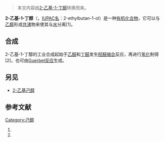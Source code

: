 > 本文内容由[2-乙基-1-丁醇](https://zh.wikipedia.org/wiki/2-乙基-1-丁醇)转换而来。


**2-乙基-1-丁醇**（，[IUPAC名](https://zh.wikipedia.org/wiki/IUPAC "wikilink")：2-ethylbutan-1-ol）是一种[有机](../Page/有机化合物.md "wikilink")[化合物](../Page/化合物.md "wikilink")，它可以与[乙醇](../Page/乙醇.md "wikilink")形成[共沸](../Page/共沸.md "wikilink")物来使其与[水](../Page/水.md "wikilink")分离\[1\]。

## 合成

2-乙基-1-丁醇的工业合成起始于[乙醛](../Page/乙醛.md "wikilink")和[丁醛](../Page/丁醛.md "wikilink")发生[羟醛缩合](../Page/羟醛缩合.md "wikilink")反应，再进行[氢化](../Page/氢化.md "wikilink")制得\[2\]，也可由[Guerbet反应](../Page/Guerbet反应.md "wikilink")生成。

## 另见

  - [2-乙基己醇](../Page/2-乙基己醇.md "wikilink")

## 参考文献

[Category:己醇](https://zh.wikipedia.org/wiki/Category:己醇 "wikilink")

1.
2.